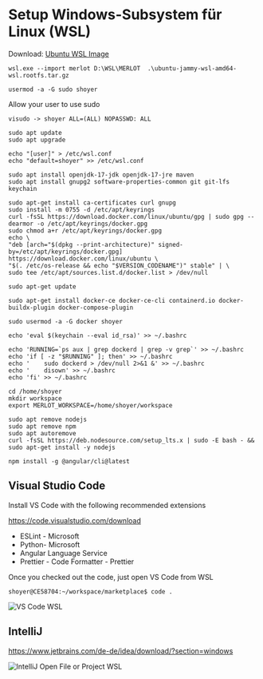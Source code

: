 # Setup Windows-Subsystem für Linux (WSL)

Download: [Ubuntu WSL Image](https://cloud-images.ubuntu.com/wsl/jammy/current/ubuntu-jammy-wsl-amd64-wsl.rootfs.tar.gz)

```
wsl.exe --import merlot D:\WSL\MERLOT  .\ubuntu-jammy-wsl-amd64-wsl.rootfs.tar.gz

usermod -a -G sudo shoyer
````

Allow your user to use sudo

`visudo -> shoyer ALL=(ALL) NOPASSWD: ALL`

```
sudo apt update
sudo apt upgrade

echo "[user]" > /etc/wsl.conf
echo "default=shoyer" >> /etc/wsl.conf

sudo apt install openjdk-17-jdk openjdk-17-jre maven
sudo apt install gnupg2 software-properties-common git git-lfs keychain

sudo apt-get install ca-certificates curl gnupg
sudo install -m 0755 -d /etc/apt/keyrings
curl -fsSL https://download.docker.com/linux/ubuntu/gpg | sudo gpg --dearmor -o /etc/apt/keyrings/docker.gpg
sudo chmod a+r /etc/apt/keyrings/docker.gpg
echo \
"deb [arch="$(dpkg --print-architecture)" signed-by=/etc/apt/keyrings/docker.gpg] https://download.docker.com/linux/ubuntu \
"$(. /etc/os-release && echo "$VERSION_CODENAME")" stable" | \
sudo tee /etc/apt/sources.list.d/docker.list > /dev/null

sudo apt-get update

sudo apt-get install docker-ce docker-ce-cli containerd.io docker-buildx-plugin docker-compose-plugin 

sudo usermod -a -G docker shoyer

echo 'eval $(keychain --eval id_rsa)' >> ~/.bashrc

echo 'RUNNING=`ps aux | grep dockerd | grep -v grep`' >> ~/.bashrc
echo 'if [ -z "$RUNNING" ]; then' >> ~/.bashrc
echo '    sudo dockerd > /dev/null 2>&1 &' >> ~/.bashrc
echo '    disown' >> ~/.bashrc
echo 'fi' >> ~/.bashrc

cd /home/shoyer
mkdir workspace
export MERLOT_WORKSPACE=/home/shoyer/workspace

sudo apt remove nodejs
sudo apt remove npm
sudo apt autoremove
curl -fsSL https://deb.nodesource.com/setup_lts.x | sudo -E bash - && sudo apt-get install -y nodejs

npm install -g @angular/cli@latest
```

## Visual Studio Code

Install VS Code with the following recommended extensions

https://code.visualstudio.com/download

 * ESLint - Microsoft
 * Python- Microsoft
 * Angular Language Service
 * Prettier - Code Formatter - Prettier

Once you checked out the code, just open VS Code from WSL
 ```
 shoyer@CE58704:~/workspace/marketplace$ code .
 ```

![VS Code WSL](../assets/VSCode_WSL.PNG)

## IntelliJ

https://www.jetbrains.com/de-de/idea/download/?section=windows 

![IntelliJ Open File or Project WSL](../assets/IntelliJ_OpenFileOrProject.PNG)



